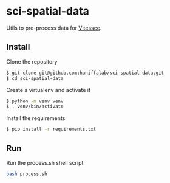 # sci-spatial-data

Utils to pre-process data for [Vitessce](http://github.com/hms-dbmi/vitessce/#readme).

## Install

Clone the repository

```sh
$ git clone git@github.com:haniffalab/sci-spatial-data.git
$ cd sci-spatial-data
```

Create a virtualenv and activate it

```sh
$ python -m venv venv
$ . venv/bin/activate
```

Install the requirements

```sh
$ pip install -r requirements.txt
```

Run
---

Run the process.sh shell script

```sh
bash process.sh
```
